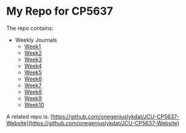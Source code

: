 # My Repo for CP5637
The repo contains:
* Weekly Journals
    * [Week1](Journals/week1.md)
    * [Week2](Journals/week2.md)
    * [Week3](Journals/week3.md)
    * [Week4](Journals/week4.md)
    * [Week5](Journals/week5.md)
    * [Week6](Journals/week6.md)
    * [Week7](Journals/week7.md)
    * [Week8](Journals/week8.md)
    * [Week9](Journals/week9.md)
    * [Week10](Journals/week10.md)

A related repo is: [https://github.com/onegeniuslykdat/JCU-CP5637-Website](https://github.com/onegeniuslykdat/JCU-CP5637-Website)

